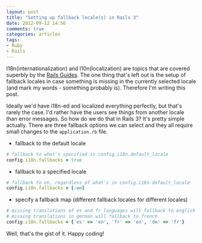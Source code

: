 ```yaml
---
layout: post
title: "Setting up fallback locale(s) in Rails 3"
date: 2012-09-12 14:56
comments: true
categories: articles
tags:
- Ruby
- Rails
---
```


I18n(internationalization) and l10n(localization) are topics that are
covered superbly by the
[Rails Guides](http://guides.rubyonrails.org/i18n.html). The one thing
that's left out is the setup of fallback locales in case something is
missing in the currently selected locale (and mark my words -
something probably is). Therefore I'm writing this
post.

Ideally we'd have i18n-ed and localized everything perfectly, but
that's rarely the case. I'd rather have the users see things from
another locale than error messages. So how do we do that in Rails 3?
It's pretty simple actually. There are three fallback options we can
select and they all require small changes to the `application.rb` file.

* fallback to the default locale

``` ruby
# fallback to what's specified in config.i18n.default_locale
config.i18n.fallbacks = true
```

* fallback to a specified locale

``` ruby
# fallback to en, regardless of what's in config.i18n.default_locale
config.i18n.fallbacks = [:en]
```

* specify a fallback map (different fallback locales for different
  locales)

``` ruby
# missing translations of es and fr languages will fallback to english
# missing translations in german will fallback to french
config.i18n.fallbacks = {'es' => 'en', 'fr' => 'en', 'de' => 'fr'}
```

Well, that's the gist of it. Happy coding!
